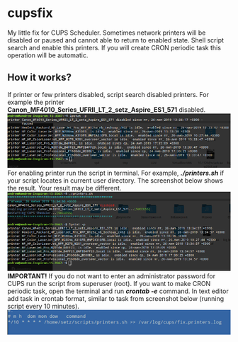 # cupsfix
My little fix for CUPS Scheduler. Sometimes network printers will be disabled or paused and cannot able to return to enabled state. Shell script search and enable this printers. If you will create CRON periodic task this operation will be automatic.
## How it works?
If printer or few printers disabled, script search disabled printers. 
For example the printer **Canon_MF4010_Series_UFRII_LT_2_setz_Aspire_ES1_571** disabled. 
<img src="screenshots/printers_before.png" />
For enabling printer run the script in terminal. For example,  ***./printers.sh*** if your script locates in current user directory. 
The screenshot below shows the result. Your result may be different.
<img src="screenshots/printers_after.png" />
**IMPORTANT!** If you do not want to enter an administrator password for CUPS run the script from superuser (root).
If you want to make CRON periodic task, open the terminal and run ***crontab -e*** command. In text editor add task in crontab format, similar to task from screenshot below (running script every 10 minutes).
<img src="screenshots/cron_task.png" />
